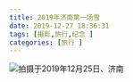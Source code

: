 ```yaml
---
title: 2019年济南第一场雪
date: 2019-12-27 18:36:31
tags: [摄影,旅行,纪念 ]
categories: [旅行 ]
---
```


![拍摄于2019年12月25日、济南](https://i.jpg.dog/img/356643d1b28a72f32a46477b36781030.jpg)